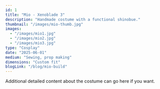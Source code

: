 ```yaml
---
id: 1
title: "Mio - Xenoblade 3"
description: "Handmade costume with a functional shinobue."
thumbnail: "/images/mio-thumb.jpg"
images:
  - "/images/mio1.jpg"
  - "/images/mio2.jpg"
  - "/images/mio3.jpg"
type: "Cosplay"
date: "2025-06-01"
medium: "Sewing, prop making"
dimensions: "Custom fit"
blogLink: "/blog/mio-build"
---
```


Additional detailed content about the costume can go here if you want.